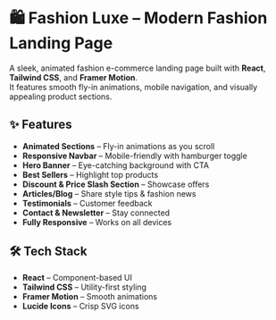 # 🛍️ Fashion Luxe – Modern Fashion Landing Page

A sleek, animated fashion e-commerce landing page built with **React**, **Tailwind CSS**, and **Framer Motion**.  
It features smooth fly-in animations, mobile navigation, and visually appealing product sections.

## ✨ Features

- **Animated Sections** – Fly-in animations as you scroll
- **Responsive Navbar** – Mobile-friendly with hamburger toggle
- **Hero Banner** – Eye-catching background with CTA
- **Best Sellers** – Highlight top products
- **Discount & Price Slash Section** – Showcase offers
- **Articles/Blog** – Share style tips & fashion news
- **Testimonials** – Customer feedback
- **Contact & Newsletter** – Stay connected
- **Fully Responsive** – Works on all devices

## 🛠️ Tech Stack

- **React** – Component-based UI
- **Tailwind CSS** – Utility-first styling
- **Framer Motion** – Smooth animations
- **Lucide Icons** – Crisp SVG icons


